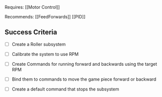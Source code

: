 
Requires:
[[Motor Control]]

Recommends:
[[FeedForwards]]
[[PID]]

## Success Criteria
- [ ] Create a Roller subsystem
- [ ] Calibrate the system to use RPM
- [ ] Create Commands for running forward and backwards using the target RPM
- [ ] Bind them to commands to move the game piece forward or backward
- [ ] Create a default command that stops the subsystem




